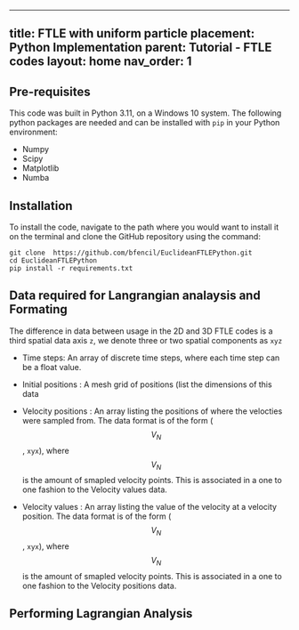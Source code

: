 
---
title: FTLE with uniform particle placement: Python Implementation 
parent: Tutorial - FTLE codes
layout: home
nav_order: 1
---



## Pre-requisites

This code was built in Python 3.11, on a Windows 10 system. The following python packages are needed and can be installed with `pip` in your Python environment: 

- Numpy
- Scipy
- Matplotlib
- Numba


## Installation 

To install the code, navigate to the path where you would want to install it on the terminal and clone the GitHub repository using the command: 

```
git clone  https://github.com/bfencil/EuclideanFTLEPython.git
cd EuclideanFTLEPython
pip install -r requirements.txt
```



## Data required for Langrangian analaysis and Formating

The difference in data between usage in the 2D and 3D FTLE codes is a third spatial data axis `z`, we denote three or two spatial components as `xyz`


- Time steps: An array of discrete time steps, where each time step can be a float value.
  
- Initial positions : A mesh grid of positions (list the dimensions of this data

- Velocity positions : An array listing the positions of where the velocties were sampled from. The data format is of the form ($$V_N$$, `xyx`), where $$V_N$$ is the amount of smapled velocity points. This is associated in a one to one fashion to the Velocity values data.

- Velocity values : An array listing the value of the velocity at a velocity position. The data format is of the form ($$V_N$$, `xyx`), where $$V_N$$ is the amount of smapled velocity points. This is associated in a one to one fashion to the Velocity positions data.





## Performing Lagrangian Analysis







